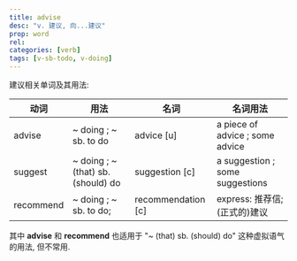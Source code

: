 ```yaml
---
title: advise
desc: "v. 建议, 向...建议"
prop: word
rel:
categories: [verb]
tags: [v-sb-todo, v-doing]
---
```


建议相关单词及其用法:

动词 | 用法 | 名词 | 名词用法
----|----|----|----
advise | ~ doing ; ~ sb. to do | advice [u] | a piece of advice ; some advice
suggest | ~ doing ; ~ (that) sb. (should) do | suggestion [c] | a suggestion ; some suggestions
recommend | ~ doing ; ~ sb. to do; | recommendation [c] | express: 推荐信; (正式的)建议

其中 **advise** 和 **recommend** 也适用于 "~ (that) sb. (should) do" 这种虚拟语气的用法, 但不常用.
